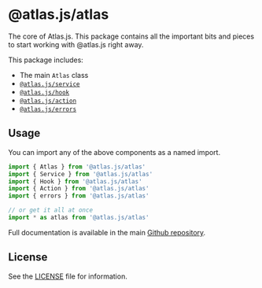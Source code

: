 # @atlas.js/atlas

The core of Atlas.js. This package contains all the important bits and pieces to start working with @atlas.js right away.

This package includes:

- The main `Atlas` class
- [`@atlas.js/service`][atlas-service]
- [`@atlas.js/hook`][atlas-hook]
- [`@atlas.js/action`][atlas-action]
- [`@atlas.js/errors`][atlas-errors]

## Usage

You can import any of the above components as a named import.

```js
import { Atlas } from '@atlas.js/atlas'
import { Service } from '@atlas.js/atlas'
import { Hook } from '@atlas.js/atlas'
import { Action } from '@atlas.js/atlas'
import { errors } from '@atlas.js/atlas'

// or get it all at once
import * as atlas from '@atlas.js/atlas'
```

Full documentation is available in the main [Github repository][atlas-repo].

## License

See the [LICENSE](LICENSE) file for information.

[atlas-service]: https://www.npmjs.com/package/@atlas.js/service
[atlas-hook]: https://www.npmjs.com/package/@atlas.js/hook
[atlas-action]: https://www.npmjs.com/package/@atlas.js/action
[atlas-errors]: https://www.npmjs.com/package/@atlas.js/errors
[atlas-repo]: https://github.com/strvcom/atlas.js
